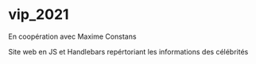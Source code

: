 # vip_2021

En coopération avec Maxime Constans

Site web en JS et Handlebars repértoriant les informations des célébrités
